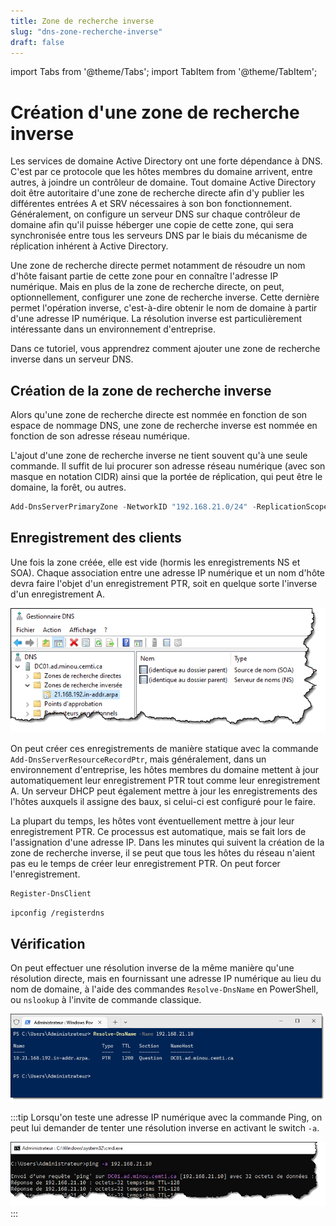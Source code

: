 ```yaml
---
title: Zone de recherche inverse
slug: "dns-zone-recherche-inverse"
draft: false
---
```


import Tabs from '@theme/Tabs';
import TabItem from '@theme/TabItem';

# Création d'une zone de recherche inverse

Les services de domaine Active Directory ont une forte dépendance à DNS. C'est par ce protocole que les hôtes membres du domaine arrivent, entre autres, à joindre un contrôleur de domaine. Tout domaine Active Directory doit être autoritaire d'une zone de recherche directe afin d'y publier les différentes entrées A et SRV nécessaires à son bon fonctionnement. Généralement, on configure un serveur DNS sur chaque contrôleur de domaine afin qu'il puisse héberger une copie de cette zone, qui sera synchronisée entre tous les serveurs DNS par le biais du mécanisme de réplication inhérent à Active Directory.

Une zone de recherche directe permet notamment de résoudre un nom d'hôte faisant partie de cette zone pour en connaître l'adresse IP numérique. Mais en plus de la zone de recherche directe, on peut, optionnellement, configurer une zone de recherche inverse. Cette dernière permet l'opération inverse, c'est-à-dire obtenir le nom de domaine à partir d'une adresse IP numérique. La résolution inverse est particulièrement intéressante dans un environnement d'entreprise.

Dans ce tutoriel, vous apprendrez comment ajouter une zone de recherche inverse dans un serveur DNS.


## Création de la zone de recherche inverse

Alors qu'une zone de recherche directe est nommée en fonction de son espace de nommage DNS, une zone de recherche inverse est nommée en fonction de son adresse réseau numérique.

L'ajout d'une zone de recherche inverse ne tient souvent qu'à une seule commande. Il suffit de lui procurer son adresse réseau numérique (avec son masque en notation CIDR) ainsi que la portée de réplication, qui peut être le domaine, la forêt, ou autres.

```powershell
Add-DnsServerPrimaryZone -NetworkID "192.168.21.0/24" -ReplicationScope "Forest"
```


## Enregistrement des clients

Une fois la zone créée, elle est vide (hormis les enregistrements NS et SOA). Chaque association entre une adresse IP numérique et un nom d'hôte devra faire l'objet d'un enregistrement PTR, soit en quelque sorte l'inverse d'un enregistrement A. 

![Zone de recherche inverse](./assets/t03/reversedns.png)

On peut créer ces enregistrements de manière statique avec la commande `Add-DnsServerResourceRecordPtr`, mais généralement, dans un environnement d'entreprise, les hôtes membres du domaine mettent à jour automatiquement leur enregistrement PTR tout comme leur enregistrement A. Un serveur DHCP peut également mettre à jour les enregistrements des l'hôtes auxquels il assigne des baux, si celui-ci est configuré pour le faire.

La plupart du temps, les hôtes vont éventuellement mettre à jour leur enregistrement PTR. Ce processus est automatique, mais se fait lors de l'assignation d'une adresse IP. Dans les minutes qui suivent la création de la zone de recherche inverse, il se peut que tous les hôtes du réseau n'aient pas eu le temps de créer leur enregistrement PTR. On peut forcer l'enregistrement.


<Tabs>
<TabItem value="PowerShell" label="PowerShell">

```powershell
Register-DnsClient
```
</TabItem>
<TabItem value="Cmd" label="Cmd">

```
ipconfig /registerdns
```
</TabItem>
</Tabs>


## Vérification

On peut effectuer une résolution inverse de la même manière qu'une résolution directe, mais en fournissant une adresse IP numérique au lieu du nom de domaine, à l'aide des commandes `Resolve-DnsName` en PowerShell, ou `nslookup` à l'invite de commande classique.

![Resolve-DnsName](./assets/t03/reversedns-resolution.png)

:::tip
Lorsqu'on teste une adresse IP numérique avec la commande Ping, on peut lui demander de tenter une résolution inverse en activant le switch `-a`.

![ping -a](./assets/t03/reversedns-ping.png)
:::



